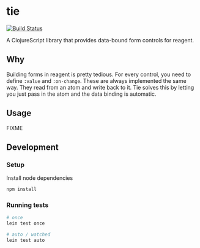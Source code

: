 tie
===

[![Build Status](https://travis-ci.org/dotboris/tie.svg?branch=master)](https://travis-ci.org/dotboris/tie)

A ClojureScript library that provides data-bound form controls for reagent.

Why
---

Building forms in reagent is pretty tedious. For every control, you need to
define `:value` and `:on-change`. These are always implemented the same way.
They read from an atom and write back to it. Tie solves this by letting you
just pass in the atom and the data binding is automatic.

Usage
-----

FIXME

Development
-----------

### Setup

Install node dependencies

```sh
npm install
```

### Running tests

```sh
# once
lein test once

# auto / watched
lein test auto
```
